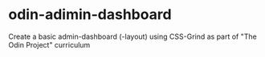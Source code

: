 # odin-adimin-dashboard
Create a  basic admin-dashboard (-layout) using CSS-Grind as part of "The Odin Project" curriculum


